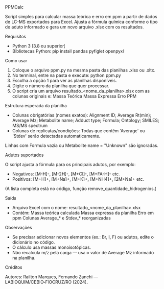 PPMCalc

Script simples para calcular massa teórica e erro em ppm a partir de dados de LC-MS exportados para Excel.
Ajusta a fórmula química conforme o tipo de aduto informado e gera um novo arquivo .xlsx com os resultados.

Requisitos

- Python 3 (3.8 ou superior)
- Bibliotecas Python:
    pip install pandas pyfiglet openpyxl

Como usar

1. Coloque o arquivo ppm.py na mesma pasta das planilhas .xlsx ou .xltx.
2. No terminal, entre na pasta e execute:
       python ppm.py
3. Escolha a opção 1 para ver as planilhas disponíveis.
4. Digite o número da planilha que quer processar.
5. O script cria um arquivo resultado_<nome_da_planilha>.xlsx com as colunas originais e:
     Massa Teórica
     Massa Expressa
     Erro PPM

Estrutura esperada da planilha
- Colunas obrigatórias (nomes exatos):
    Alignment ID;
    Average Rt(min);
    Average Mz;
    Metabolite name;
    Adduct type;
    Formula;
    Ontology;
    SMILES;
    MS/MS spectrum
- Colunas de replicatas/condições:
    Todas que contêm 'Average' ou 'Stdev' serão detectadas automaticamente.

Linhas com Formula vazia ou Metabolite name = "Unknown" são ignoradas.

Adutos suportados

O script ajusta a fórmula para os principais adutos, por exemplo:

- Negativos: [M-H]-, [M-2H]-, [M+Cl]-, [M+FA-H]- etc.
- Positivos: [M+H]+, [M+Na]+, [M+K]+, [M+NH4]+, [2M+Na]+ etc.

(A lista completa está no código, função remove_quantidade_hidrogenios.)

Saída

- Arquivo Excel com o nome:
    resultado_<nome_da_planilha>.xlsx
- Contém:
     Massa teórica calculada
     Massa expressa da planilha
     Erro em ppm
     Colunas Average_* e Stdev_* reorganizadas

Observações

- Se precisar adicionar novos elementos (ex.: Br, I, F) ou adutos, edite o dicionário no código.
- O cálculo usa massas monoisotópicas.
- Não recalcula m/z pela carga — usa o valor de Average Mz informado na planilha.

Créditos

Autores: Railton Marques, Fernando Zanchi — LABIOQUIM/CEBIO‑FIOCRUZ/RO (2024).

